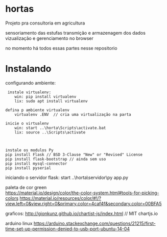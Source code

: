 # hortas
Projeto pra consultoria em agricultura

sensoriamento das estufas
transmição e armazenagem dos dados
vizualização e gerenciamento no browser

no momento há todos essas partes nesse repositorio

<h1> Instalando </h1>

configurando ambiente:
    
     instale virtualenv:
        win: pip install virtualenv
        lix: sudo apt install virtualenv

    defina p ambiente virtualenv 
        virtualenv .ENV  // cria uma virtualização na parta

    inicie o virtualenv
        win: start ..\horta\Scripts\activate.bat
        lix: source ..\Scripts\activate



    instale os modulos Py
    pip install Flask // BSD 3-Clause "New" or "Revised" License
    pip install flask-bootstrap // ainda sem uso 
    pip install mysql-connector
    pip install pyserial


iniciando o servidor flask: 
    start ..\horta\servidor\py app.py




paleta de cor green   
    https://material.io/design/color/the-color-system.html#tools-for-picking-colors
    https://material.io/resources/color/#!/?view.left=0&view.right=0&primary.color=4caf4f&secondary.color=00BFA5


<!-- EXTRAS              -->
graficos:
http://gionkunz.github.io/chartist-js/index.html // MIT
chartjs.io


arduino linux 
    https://arduino.stackexchange.com/questions/21215/first-time-set-up-permission-denied-to-usb-port-ubuntu-14-04